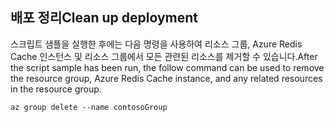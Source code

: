 ## <a name="clean-up-deployment"></a><span data-ttu-id="30899-101">배포 정리</span><span class="sxs-lookup"><span data-stu-id="30899-101">Clean up deployment</span></span> 

<span data-ttu-id="30899-102">스크립트 샘플을 실행한 후에는 다음 명령을 사용하여 리소스 그룹, Azure Redis Cache 인스턴스 및 리소스 그룹에서 모든 관련된 리소스를 제거할 수 있습니다.</span><span class="sxs-lookup"><span data-stu-id="30899-102">After the script sample has been run, the follow command can be used to remove the resource group, Azure Redis Cache instance, and any related resources in the resource group.</span></span>

```azurecli
az group delete --name contosoGroup
```